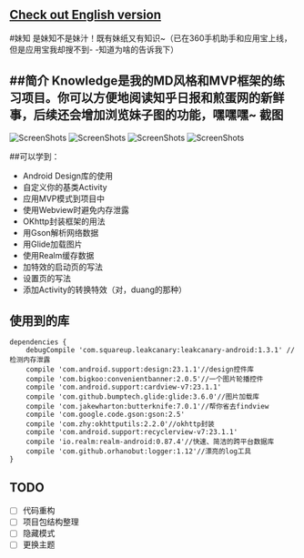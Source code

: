 [Check out English version](README_en.md)
--

#妹知
是妹知不是妹汁！既有妹纸又有知识~（已在360手机助手和应用宝上线，但是应用宝我却搜不到- -知道为啥的告诉我下）

##简介
Knowledge是我的MD风格和MVP框架的练习项目。你可以方便地阅读知乎日报和煎蛋网的新鲜事，后续还会增加浏览妹子图的功能，嘿嘿嘿~
截图
---
![ScreenShots](screenshots/girl.jpg)
![ScreenShots](screenshots/main.jpg)
![ScreenShots](screenshots/detail.jpg)
![ScreenShots](screenshots/menu.jpg)

##可以学到：
- Android Design库的使用
- 自定义你的基类Activity
- 应用MVP模式到项目中
- 使用Webview时避免内存泄露
- OKhttp封装框架的用法
- 用Gson解析网络数据
- 用Glide加载图片
- 使用Realm缓存数据
- 加特效的启动页的写法
- 设置页的写法
- 添加Activity的转换特效（对，duang的那种）

## 使用到的库
    dependencies {
        debugCompile 'com.squareup.leakcanary:leakcanary-android:1.3.1' //检测内存泄露
        compile 'com.android.support:design:23.1.1'//design控件库
        compile 'com.bigkoo:convenientbanner:2.0.5'//一个图片轮播控件
        compile 'com.android.support:cardview-v7:23.1.1'
        compile 'com.github.bumptech.glide:glide:3.6.0'//图片加载库
        compile 'com.jakewharton:butterknife:7.0.1'//帮你省去findview
        compile 'com.google.code.gson:gson:2.5'
        compile 'com.zhy:okhttputils:2.2.0'//okhttp封装
        compile 'com.android.support:recyclerview-v7:23.1.1'
        compile 'io.realm:realm-android:0.87.4'//快速、简洁的跨平台数据库
        compile 'com.github.orhanobut:logger:1.12'//漂亮的log工具
    }

## TODO
- [ ] 代码重构
- [ ] 项目包结构整理
- [ ] 隐藏模式
- [ ] 更换主题
